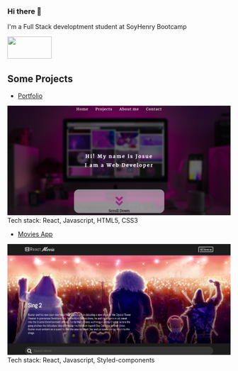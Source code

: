 ### Hi there 👋

I'm a Full Stack developtment student at SoyHenry Bootcamp

<a href='https://www.linkedin.com/in/josuelamas/'><img src='https://www.mundocuentas.com/wp-content/uploads/2020/11/Linkedin-logo-mundocuentas.jpg' width='100px' height='50px'/></a>

## Some Projects 
* <a href='https://itzjosue.github.io/Portfolio/'>Portfolio</a>
<img src='https://github.com/ITZjosue/ITZjosue/blob/8e3c9c5a6d5d4d843a6bbfe39fe9f8e5bf81d93a/img/portafolio.PNG' />
Tech stack: React, Javascript, HTML5, CSS3

* <a href='https://vigorous-wing-a25aba.netlify.app/' >Movies App</a>

<img src="https://github.com/ITZjosue/ITZjosue/blob/44a4cfd6ade4fa71157453b189b8e88640ab50a4/img/movies.PNG" />
Tech stack: React, Javascript, Styled-components
